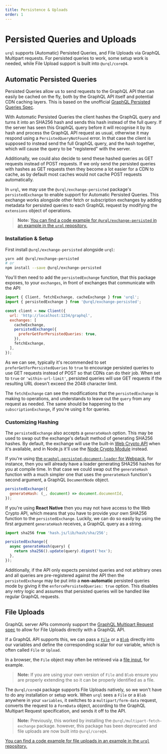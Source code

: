 ```yaml
---
title: Persistence & Uploads
order: 1
---
```


# Persisted Queries and Uploads

`urql` supports (Automatic) Persisted Queries, and File Uploads via GraphQL
Multipart requests. For persisted queries to work, some setup work is needed,
while File Upload support is built into `@urql/core@4`.

## Automatic Persisted Queries

Persisted Queries allow us to send requests to the GraphQL API that can easily be cached on the fly,
both by the GraphQL API itself and potential CDN caching layers. This is based on the unofficial
[GraphQL Persisted Queries
Spec](https://github.com/apollographql/apollo-link-persisted-queries#apollo-engine).

With Automatic Persisted Queries the client hashes the GraphQL query and turns it into an SHA256
hash and sends this hash instead of the full query. If the server has seen this GraphQL query before
it will recognise it by its hash and process the GraphQL API request as usual, otherwise it may
respond using a `PersistedQueryNotFound` error. In that case the client is supposed to instead send
the full GraphQL query, and the hash together, which will cause the query to be "registered" with the
server.

Additionally, we could also decide to send these hashed queries as GET requests instead of POST
requests. If we only send the persisted queries with hashes as GET requests then they become a lot
easier for a CDN to cache, as by default most caches would not cache POST requests automatically.

In `urql`, we may use the `@urql/exchange-persisted` package's `persistedExchange` to
enable support for Automatic Persisted Queries. This exchange works alongside other fetch or
subscription exchanges by adding metadata for persisted queries to each GraphQL
request by modifying the `extensions` object of operations.

> **Note:** [You can find a code example for `@urql/exchange-persisted` in an example in the `urql` repository.](https://github.com/urql-graphql/urql/tree/main/examples/with-apq)

### Installation & Setup

First install `@urql/exchange-persisted` alongside `urql`:

```sh
yarn add @urql/exchange-persisted
# or
npm install --save @urql/exchange-persisted
```

You'll then need to add the `persistedExchange` function, that this package exposes,
to your `exchanges`, in front of exchanges that communicate with the API:

```js
import { Client, fetchExchange, cacheExchange } from 'urql';
import { persistedExchange } from '@urql/exchange-persisted';

const client = new Client({
  url: 'http://localhost:1234/graphql',
  exchanges: [
    cacheExchange,
    persistedExchange({
      preferGetForPersistedQueries: true,
    }),
    fetchExchange,
  ],
});
```

As we can see, typically it's recommended to set `preferGetForPersistedQueries` to `true`
to encourage persisted queries to use GET requests instead of POST so that CDNs can do their job.
When set to `true` or `'within-url-limit'`, persisted queries will use GET requests if the
resulting URL doesn't exceed the 2048 character limit.

The `fetchExchange` can see the modifications that the `persistedExchange` is
making to operations, and understands to leave out the `query` from any request
as needed. The same should be happening to the `subscriptionExchange`, if you're
using it for queries.

### Customizing Hashing

The `persistedExchange` also accepts a `generateHash` option. This may be used to swap out the
exchange's default method of generating SHA256 hashes. By default, the exchange will use the
built-in [Web Crypto API](https://developer.mozilla.org/en-US/docs/Web/API/Web_Crypto_API) when it's
available, and in Node.js it'll use the [Node Crypto Module](https://nodejs.org/api/crypto.html)
instead.

If you're using [the `graphql-persisted-document-loader` for
Webpack](https://github.com/leoasis/graphql-persisted-document-loader), for instance, then you will
already have a loader generating SHA256 hashes for you at compile time. In that case we could swap
out the `generateHash` function with a much simpler one that uses the `generateHash` function's
second argument, a GraphQL `DocumentNode` object.

```js
persistedExchange({
  generateHash: (_, document) => document.documentId,
});
```

If you're using **React Native** then you may not have access to the Web Crypto API, which means
that you have to provide your own SHA256 function to the `persistedExchange`. Luckily, we can do
so easily by using the first argument `generateHash` receives, a GraphQL query as a string.

```js
import sha256 from 'hash.js/lib/hash/sha/256';

persistedExchange({
  async generateHash(query) {
    return sha256().update(query).digest('hex');
  },
});
```

Additionally, if the API only expects persisted queries and not arbitrary ones and all queries are
pre-registered against the API then the `persistedExchange` may be put into a **non-automatic**
persisted queries mode by giving it the `enforcePersistedQueries: true` option. This disables any
retry logic and assumes that persisted queries will be handled like regular GraphQL requests.

## File Uploads

GraphQL server APIs commonly support the [GraphQL Multipart Request
spec](https://github.com/jaydenseric/graphql-multipart-request-spec) to allow for File Uploads
directly with a GraphQL API.

If a GraphQL API supports this, we can pass a [`File`](https://developer.mozilla.org/en-US/docs/Web/API/File)
or a [`Blob`](https://developer.mozilla.org/en-US/docs/Web/API/Blob) directly into our variables and
define the corresponding scalar for our variable, which is often called `File` or `Upload`.

In a browser, the `File` object may often be retrieved via a
[file input](https://developer.mozilla.org/en-US/docs/Web/API/File/Using_files_from_web_applications),
for example.

> **Note:** If you are using your own version of `File` and `Blob` ensure you are properly extending the
> so it can be properly identified as a file.

The `@urql/core@4` package supports File Uploads natively, so we won't have to do any installation
or setup work. When `urql` sees a `File` or a `Blob` anywhere in your `variables`, it switches to
a `multipart/form-data` request, converts the request to a `FormData` object, according to the
GraphQL Multipart Request specification, and sends it off to the API.

> **Note:** Previously, this worked by installing the `@urql/multipart-fetch-exchange` package.
> however, this package has been deprecated and file uploads are now built into `@urql/core@4`.

[You can find a code example for file uploads in an example in the `urql` repository.](https://github.com/urql-graphql/urql/tree/main/examples/with-multipart)
